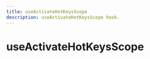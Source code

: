```yaml
---
title: useActivateHotKeysScope
description: useActivateHotKeysScope hook.
---
```


# useActivateHotKeysScope
